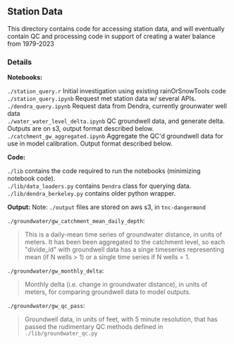 ## Station Data 
This directory contains code for accessing station data, and will eventually contain
QC and processing code in support of creating a water balance from 1979-2023 


### Details
**Notebooks:**

`./station_query.r` Initial investigation using existing rainOrSnowTools code  
`./station_query.ipynb` Request met station data w/ several APIs.  
`./dendra_query.ipynb` Request data from Dendra, currently grounwater well data  
`./water_water_level_delta.ipynb` QC groundwell data, and generate delta. Outputs
are on s3, output format described below.
`./catchment_gw_aggregated.ipynb` Aggregate the QC'd groundwell data for use in model calibration.
Output format described below.

**Code:**

`./lib` contains the code required to run the notebooks (minimizing notebook code).  
`./lib/data_loaders.py` contains `Dendra` class for querying data.  
`./lib/dendra_berkeley.py` contains older python wrapper.  



**Output:**
Note: `./output` files are stored on aws s3, in `tnc-dangermond`

`./groundwater/gw_catchment_mean_daily_depth`:
> This is a daily-mean time series of groundwater distance, in units of meters.
> It has been been aggregated to the catchment level, so each "divide_id" with
> groundwell data has a singe timeseries representing mean (if N wells > 1) or 
> a single time series if N wells = 1. 


`./groundwater/gw_monthly_delta`:
> Monthly delta (i.e. change in groundwater distance), in units of meters, for comparing groundwell data to model outputs.

`./groundwater/gw_qc_pass`:
> Groundwell data, in units of feet, with 5 minute resolution, that has 
> passed the rudimentary QC methods defined in `./lib/groundwater_qc.py`